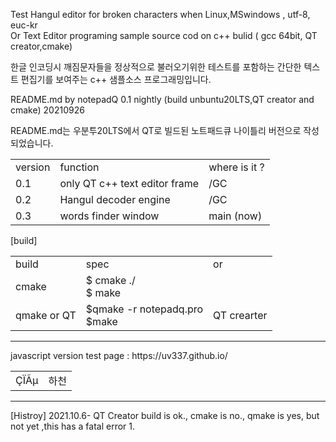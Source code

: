 Test Hangul editor  for  broken characters when Linux,MSwindows , utf-8, euc-kr  
Or 
Text Editor programing  sample source cod  on c++ bulid ( gcc 64bit, QT creator,cmake)

 한글 인코딩시 깨짐문자들을 정상적으로 불러오기위한 테스트를 포함하는 간단한  텍스트 편집기를 보여주는 c++ 샘플소스 프로그래밍입니다.

README.md  by notepadQ 0.1 nightly (build unbuntu20LTS,QT creator and cmake) 20210926

README.md는 우분투20LTS에서 QT로 빌드된 노트패드큐 나이틀리 버전으로 작성되었습니다.

<table>
 <tr><td>version</td>
<td>function</td> <td>where is it ?</td> </tr>
   <tr><td>0.1</td>
<td>only QT c++  text editor frame </td> 
  <td>/GC</td>  </tr>
 <tr><td>0.2</td>
<td>Hangul decoder engine</td> 
    <td>/GC</td></tr>
 <tr><td>0.3</td>
<td>words finder window</td> 
   <td> main (now)</td> </tr>
 </table>

[build]
<table>
 <tr><td>build</td><td>spec</td><td>or</td>
   </tr>
 <tr><td>cmake</td><td>$ cmake  ./ <br>
$ make</td><td></td>
  <tr><td> qmake or QT </td><td>$qmake -r notepadq.pro <br>
$make</td><td>QT crearter</td>
   </tr>
   </tr>
 </table>



<hr>
 javascript version  test page :   https://uv337.github.io/
<table>   
   <tr>
     <td>   	ÇÏÃµ
       </td>
         <td> 하천
         </td>            
    </tr>
 </table>
 
 
 <hr>
 [Histroy]
 2021.10.6-  QT Creator  build is ok., cmake is no., qmake is yes, but not yet ,this has a fatal error 1. <br>
